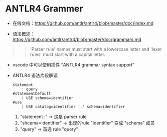 # ANTLR4 Grammer
* 在线文档：https://github.com/antlr/antlr4/blob/master/doc/index.md

* 语法概述： https://github.com/antlr/antlr4/blob/master/doc/grammars.md

>> 'Parser rule' names must start with a lowercase letter and 'lexer rules' must start with a capital letter.

* vscode 中可以使用插件 “ANTLR4 grammar syntax support”

* ANTLR4 语法片段解读
  ```g4
  statement
      : query                                                            #statementDefault
      | USE schema=identifier                                            #use
      | USE catalog=identifier '.' schema=identifier   
  ```
  1. "statement :" -> 这是 parser rule
  1. "shcema=identifier" -> 出现的rule "identifier" 变成 "schema" 成员
  1. "query" -> 首选 rule "query"

